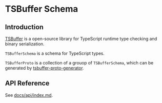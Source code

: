 # TSBuffer Schema

## Introduction
[TSBuffer](https://github.com/k8w/tsbuffer) is a open-source library for TypeScript runtime type checking and binary serialization.

`TSBufferSchema` is a schema for TypeScript types.

`TSBufferProto` is a collection of a grouop of `TSBufferSchema`, which can be generated by [tsbuffer-proto-generator](https://github.com/k8w/tsbuffer-proto-generator).

## API Reference
See [docs/api/index.md](./docs/api/index.md).